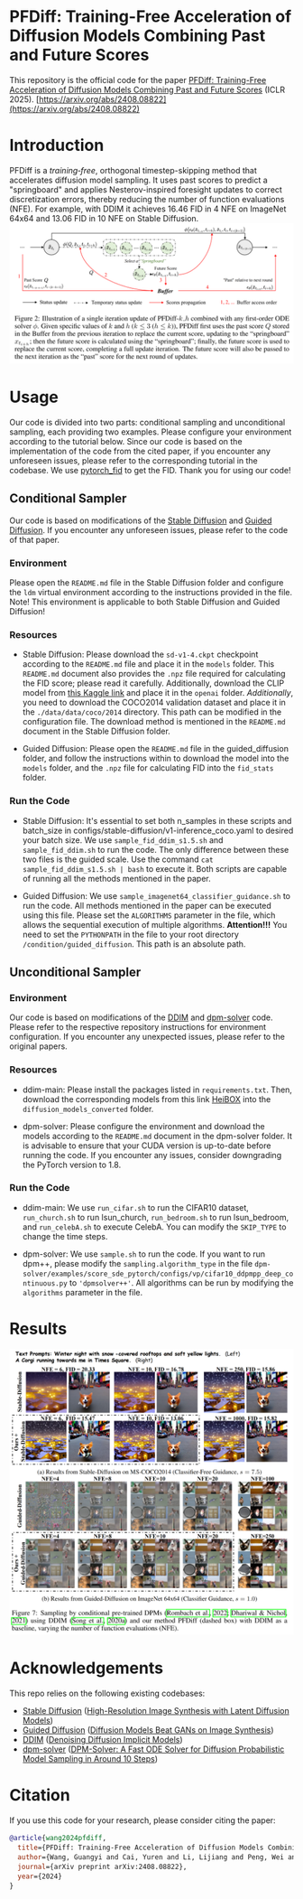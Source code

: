 # PFDiff: Training-Free Acceleration of Diffusion Models Combining Past and Future Scores
This repository is the official code for the paper [PFDiff: Training-Free Acceleration of Diffusion Models Combining Past and Future Scores](https://openreview.net/forum?id=wmmDvZGFK7) (ICLR 2025).
[https://arxiv.org/abs/2408.08822](https://arxiv.org/abs/2408.08822)

# Introduction
PFDiff is a *training‐free*, orthogonal timestep-skipping method that accelerates diffusion model sampling. It uses past scores to predict a "springboard" and applies Nesterov-inspired foresight updates to correct discretization errors, thereby reducing the number of function evaluations (NFE). For example, with DDIM it achieves 16.46 FID in 4 NFE on ImageNet 64x64 and 13.06 FID in 10 NFE on Stable Diffusion. 
![Alt text](assets/PFDiff.png)

# Usage
Our code is divided into two parts: conditional sampling and unconditional sampling, each providing two examples. Please configure your environment according to the tutorial below. Since our code is based on the implementation of the code from the cited paper, if you encounter any unforeseen issues, please refer to the corresponding tutorial in the codebase. We use [pytorch_fid](https://github.com/mseitzer/pytorch-fid) to get the FID. Thank you for using our code!

## Conditional Sampler
Our code is based on modifications of the [Stable Diffusion](https://github.com/CompVis/stable-diffusion) and [Guided Diffusion](https://github.com/openai/guided-diffusion). If you encounter any unforeseen issues, please refer to the code of that paper.

### Environment
Please open the `README.md` file in the Stable Diffusion folder and configure the `ldm` virtual environment according to the instructions provided in the file. Note! This environment is applicable to both Stable Diffusion and Guided Diffusion!

### Resources
- Stable Diffusion: Please download the `sd-v1-4.ckpt` checkpoint according to the `README.md` file and place it in the `models` folder. This `README.md` document also provides the `.npz` file required for calculating the FID score; please read it carefully. Additionally, download the CLIP model from [this Kaggle link](https://www.kaggle.com/datasets/ferruccioliu/openai-clip-vit-large-patch14?resource=download) and place it in the `openai` folder. *Additionally*, you need to download the COCO2014 validation dataset and place it in the `./data/data/coco/2014` directory. This path can be modified in the configuration file. The download method is mentioned in the `README.md` document in the Stable Diffusion folder.

- Guided Diffusion: Please open the `README.md` file in the guided_diffusion folder, and follow the instructions within to download the model into the `models` folder, and the `.npz` file for calculating FID into the `fid_stats` folder.

### Run the Code
- Stable Diffusion: It's essential to set both n_samples in these scripts and batch_size in configs/stable-diffusion/v1-inference_coco.yaml to desired your batch size. We use `sample_fid_ddim_s1.5.sh` and `sample_fid_ddim.sh` to run the code. The only difference between these two files is the guided scale. Use the command `cat sample_fid_ddim_s1.5.sh | bash` to execute it. Both scripts are capable of running all the methods mentioned in the paper.

- Guided Diffusion: We use `sample_imagenet64_classifier_guidance.sh` to run the code. All methods mentioned in the paper can be executed using this file. Please set the `ALGORITHMS` parameter in the file, which allows the sequential execution of multiple algorithms. **Attention!!!** You need to set the `PYTHONPATH` in the file to your root directory `/condition/guided_diffusion`. This path is an absolute path.

## Unconditional Sampler
### Environment
Our code is based on modifications of the [DDIM](https://github.com/ermongroup/ddim) and [dpm-solver](https://github.com/LuChengTHU/dpm-solver) code. Please refer to the respective repository instructions for environment configuration. If you encounter any unexpected issues, please refer to the original papers.

### Resources
- ddim-main: Please install the packages listed in `requirements.txt`. Then, download the corresponding models from this link [HeiBOX](https://heibox.uni-heidelberg.de/d/01207c3f6b8441779abf/?p=%2F&mode=list) into the `diffusion_models_converted` folder.

- dpm-solver: Please configure the environment and download the models according to the `README.md` document in the dpm-solver folder. It is advisable to ensure that your CUDA version is up-to-date before running the code. If you encounter any issues, consider downgrading the PyTorch version to 1.8.

### Run the Code
- ddim-main: We use `run_cifar.sh` to run the CIFAR10 dataset, `run_church.sh` to run lsun_church, `run_bedroom.sh` to run lsun_bedroom, and `run_celebA.sh` to execute CelebA. You can modify the `SKIP_TYPE` to change the time steps.

- dpm-solver: We use `sample.sh` to run the code. If you want to run dpm++, please modify the `sampling.algorithm_type` in the file `dpm-solver/examples/score_sde_pytorch/configs/vp/cifar10_ddpmpp_deep_continuous.py` to `'dpmsolver++'`.
All algorithms can be run by modifying the `algorithms` parameter in the file.

# Results
![Alt text](assets/Sampling_Results.png)

# Acknowledgements
This repo relies on the following existing codebases:
- [Stable Diffusion](https://github.com/CompVis/stable-diffusion) ([High-Resolution Image Synthesis with Latent Diffusion Models](https://arxiv.org/abs/2112.10752))
- [Guided Diffusion](https://github.com/openai/guided-diffusion) ([Diffusion Models Beat GANs on Image Synthesis](https://arxiv.org/abs/2105.05233))
- [DDIM](https://github.com/ermongroup/ddim) ([Denoising Diffusion Implicit Models](https://arxiv.org/abs/2010.02502))
- [dpm-solver](https://github.com/LuChengTHU/dpm-solver) ([DPM-Solver: A Fast ODE Solver for Diffusion Probabilistic Model Sampling in Around 10 Steps](https://arxiv.org/abs/2206.00927))

# Citation
If you use this code for your research, please consider citing the paper:

```bibtex
@article{wang2024pfdiff,
  title={PFDiff: Training-Free Acceleration of Diffusion Models Combining Past and Future Scores},
  author={Wang, Guangyi and Cai, Yuren and Li, Lijiang and Peng, Wei and Su, Songzhi},
  journal={arXiv preprint arXiv:2408.08822},
  year={2024}
}